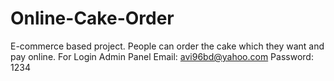 # Online-Cake-Order
E-commerce based project. People can order the cake which they want and pay online.
For Login Admin Panel
Email: avi96bd@yahoo.com
Password: 1234
